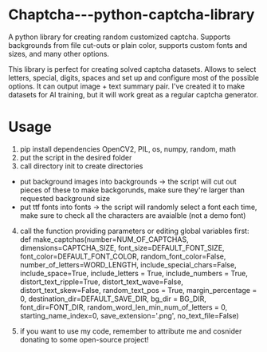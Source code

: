 # Chaptcha---python-captcha-library
A python library for creating random customized captcha. Supports backgrounds from file cut-outs or plain color, supports custom fonts and sizes, and many other options.

This library is perfect for creating solved captcha datasets. Allows to select letters, special, digits, spaces and set up and configure most of the possible options. 
It can output image + text summary pair. 
I've created it to make datasets for AI training, but it will work great as a regular captcha generator.


# Usage 
1) pip install dependencies OpenCV2, PIL, os, numpy, random, math
2) put the script in the desired folder
3) call directory init to create directories
  - put background images into backgrounds -> the script will cut out pieces of these to make backgorunds, make sure they're larger than requested background size
  - put ttf fonts into fonts -> the script will randomly select a font each time, make sure to check all the characters are avaialble (not a demo font)
4) call the function providing parameters or editing global variables first:
  def make_captchas(number=NUM_OF_CAPTCHAS, dimensions=CAPTCHA_SIZE,
              font_size=DEFAULT_FONT_SIZE, font_color=DEFAULT_FONT_COLOR, random_font_color=False,
              number_of_letters=WORD_LENGTH,
              include_special_chars=False, include_space=True,
              include_letters = True, include_numbers = True,
              distort_text_ripple=True, distort_text_wave=False, distort_text_skew=False,
              random_text_pos = True, margin_percentage = 0,
              destination_dir=DEFAULT_SAVE_DIR, 
              bg_dir = BG_DIR, font_dir=FONT_DIR, random_word_len_min_num_of_letters = 0, 
              starting_name_index=0, save_extension='.png', no_text_file=False)
              
5) if you want to use my code, remember to attribute me and cosnider donating to some open-source project!
